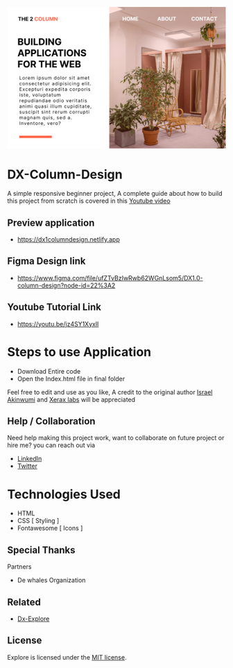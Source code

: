 ![Project Overview](project-preview.png)

# DX-Column-Design
A simple responsive beginner project, A complete guide about how to build this project from scratch is covered in this [Youtube video](https://youtu.be/jz4SY1XyxlI)

## Preview application
- https://dx1columndesign.netlify.app
## Figma Design link
- https://www.figma.com/file/ufZTvBzIwRwb62WGnLsom5/DX1.0-column-design?node-id=22%3A2
## Youtube Tutorial Link
- https://youtu.be/jz4SY1XyxlI

# Steps to use Application
- Download Entire code
- Open the Index.html file in final folder

Feel free to edit and use as you like, A credit to the original author [Israel Akinwumi](https://twitter.com/akinwumidi) and [Xerax labs](https://twitter.com/xeraxlabs) will be appreciated 

## Help / Collaboration
Need help making this project work, want to collaborate on future project or hire me? you can reach out via
- [LinkedIn](https://www.linkedin.com/in/akinwumidi)
- [Twitter](https://twitter.com/akinwumidi)

# Technologies Used
- HTML
- CSS [ Styling ]
- Fontawesome [ Icons ]

## Special Thanks

Partners
- De whales Organization

## Related
- [Dx-Explore](https://github.com/Xeraxlabs/dx-explore)

## License

Explore is licensed under the [MIT license](http://opensource.org/licenses/MIT).
